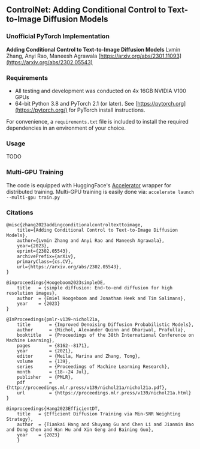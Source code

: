 ## ControlNet: Adding Conditional Control to Text-to-Image Diffusion Models
### Unofficial PyTorch Implementation 

**Adding Conditional Control to Text-to-Image Diffusion Models**
Lvmin Zhang, Anyi Rao, Maneesh Agrawala
[https://arxiv.org/abs/2301.11093](https://arxiv.org/abs/2302.05543)

### Requirements
* All testing and development was conducted on 4x 16GB NVIDIA V100 GPUs
* 64-bit Python 3.8 and PyTorch 2.1 (or later). See  [https://pytorch.org](https://pytorch.org/)  for PyTorch install instructions.

For convenience, a `requirements.txt` file is included to install the required dependencies in an environment of your choice.

### Usage

TODO

### Multi-GPU Training
The code is equipped with HuggingFace's [Accelerator](https://huggingface.co/docs/accelerate/en/index) wrapper for distributed training. Multi-GPU training is easily done via:
`accelerate launch --multi-gpu train.py`

### Citations

	@misc{zhang2023addingconditionalcontroltexttoimage,
        title={Adding Conditional Control to Text-to-Image Diffusion Models}, 
        author={Lvmin Zhang and Anyi Rao and Maneesh Agrawala},
        year={2023},
        eprint={2302.05543},
        archivePrefix={arXiv},
        primaryClass={cs.CV},
        url={https://arxiv.org/abs/2302.05543}, 
	}

    @inproceedings{Hoogeboom2023simpleDE,
	    title   = {simple diffusion: End-to-end diffusion for high resolution images},
	    author  = {Emiel Hoogeboom and Jonathan Heek and Tim Salimans},
	    year    = {2023}
	}
    
    @InProceedings{pmlr-v139-nichol21a,
	    title       = {Improved Denoising Diffusion Probabilistic Models},
	    author      = {Nichol, Alexander Quinn and Dhariwal, Prafulla},
	    booktitle   = {Proceedings of the 38th International Conference on Machine Learning},
	    pages       = {8162--8171},
	    year        = {2021},
	    editor      = {Meila, Marina and Zhang, Tong},
	    volume      = {139},
	    series      = {Proceedings of Machine Learning Research},
	    month       = {18--24 Jul},
	    publisher   = {PMLR},
	    pdf         = {http://proceedings.mlr.press/v139/nichol21a/nichol21a.pdf},
	    url         = {https://proceedings.mlr.press/v139/nichol21a.html}
    }

    @inproceedings{Hang2023EfficientDT,
	    title   = {Efficient Diffusion Training via Min-SNR Weighting Strategy},
	    author  = {Tiankai Hang and Shuyang Gu and Chen Li and Jianmin Bao and Dong Chen and Han Hu and Xin Geng and Baining Guo},
	    year    = {2023}
	    }
